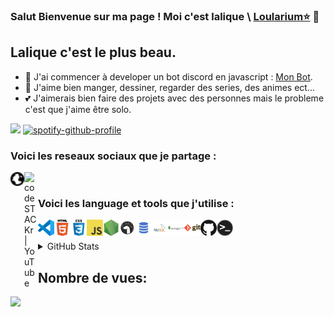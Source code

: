 ### Salut Bienvenue sur ma page ! Moi c'est lalique \ [Loularium⭐][website] 👋

## Lalique c'est le plus beau.

- 💜 J'ai commencer à developer un bot discord en javascript : [Mon Bot][course].
- 🧸 J'aime bien manger, dessiner, regarder des series, des animes ect...
- 💕 J'aimerais bien faire des projets avec des personnes mais le probleme c'est que j'aime être solo.

<img src="https://discord.c99.nl/widget/theme-2/549348220292038656.png"> [![spotify-github-profile](https://spotify-github-profile.vercel.app/api/view?uid=vhf7ohgkp9hbjpp19bvm8rxjw&cover_image=true&theme=natemoo-re&bar_color=ff0006&bar_color_cover=false)](https://spotify-github-profile.vercel.app/api/view?uid=vhf7ohgkp9hbjpp19bvm8rxjw&redirect=true)

### Voici les reseaux sociaux que je partage :

[<img align="left" alt="codeSTACKr.com" width="22px" src="https://raw.githubusercontent.com/iconic/open-iconic/master/svg/globe.svg" />][website]
[<img align="left" alt="codeSTACKr | YouTube" width="22px" src="https://cdn.jsdelivr.net/npm/simple-icons@v3/icons/youtube.svg" />][youtube]

<br />

### Voici les language et tools que j'utilise :

[<img align="left" alt="Visual Studio Code" width="26px" src="https://raw.githubusercontent.com/github/explore/80688e429a7d4ef2fca1e82350fe8e3517d3494d/topics/visual-studio-code/visual-studio-code.png" />][webdevplaylist]
[<img align="left" alt="HTML5" width="26px" src="https://raw.githubusercontent.com/github/explore/80688e429a7d4ef2fca1e82350fe8e3517d3494d/topics/html/html.png" />][webdevplaylist]
[<img align="left" alt="CSS3" width="26px" src="https://raw.githubusercontent.com/github/explore/80688e429a7d4ef2fca1e82350fe8e3517d3494d/topics/css/css.png" />][cssplaylist]
[<img align="left" alt="JavaScript" width="26px" src="https://raw.githubusercontent.com/github/explore/80688e429a7d4ef2fca1e82350fe8e3517d3494d/topics/javascript/javascript.png" />][jsplaylist]
[<img align="left" alt="Node.js" width="26px" src="https://raw.githubusercontent.com/github/explore/80688e429a7d4ef2fca1e82350fe8e3517d3494d/topics/nodejs/nodejs.png" />][webdevplaylist]
[<img align="left" alt="Deno" width="26px" src="https://raw.githubusercontent.com/github/explore/361e2821e2dea67711cde99c9c40ed357061cf27/topics/deno/deno.png" />][webdevplaylist]
[<img align="left" alt="SQL" width="26px" src="https://raw.githubusercontent.com/github/explore/80688e429a7d4ef2fca1e82350fe8e3517d3494d/topics/sql/sql.png" />][webdevplaylist]
[<img align="left" alt="MySQL" width="26px" src="https://raw.githubusercontent.com/github/explore/80688e429a7d4ef2fca1e82350fe8e3517d3494d/topics/mysql/mysql.png" />][webdevplaylist]
[<img align="left" alt="MongoDB" width="26px" src="https://raw.githubusercontent.com/github/explore/80688e429a7d4ef2fca1e82350fe8e3517d3494d/topics/mongodb/mongodb.png" />][webdevplaylist]
[<img align="left" alt="Git" width="26px" src="https://raw.githubusercontent.com/github/explore/80688e429a7d4ef2fca1e82350fe8e3517d3494d/topics/git/git.png" />][webdevplaylist]
[<img align="left" alt="GitHub" width="26px" src="https://raw.githubusercontent.com/github/explore/78df643247d429f6cc873026c0622819ad797942/topics/github/github.png" />][webdevplaylist]
[<img align="left" alt="Terminal" width="26px" src="https://raw.githubusercontent.com/github/explore/80688e429a7d4ef2fca1e82350fe8e3517d3494d/topics/terminal/terminal.png" />][webdevplaylist]

<br />
<br />

<!--END_SECTION:activity-->

</details>

<details>
  <summary>GitHub Stats</summary>

  <img align="left" alt="codeSTACKr's GitHub Stats" src="https://github-readme-stats.codestackr.vercel.app/api?username=lalique-exe&show_icons=true&hide_border=true" />

</details>

[website]: http://loularium.000webhostapp.com/
[course]: https://discord.com/oauth2/authorize?client_id=764753494988161025&permissions=8&scope=bot
[youtube]: https://www.youtube.com/channel/UC6xpwqPIdcI9svvNAidV5Hg
[linkedin]: https://linkedin.com/in/codeSTACKr
[webdevplaylist]: http://loularium.000webhostapp.com/
[jsplaylist]: http://loularium.000webhostapp.com/
[cssplaylist]: http://loularium.000webhostapp.com/
[reactplaylist]: http://loularium.000webhostapp.com/

## Nombre de vues:
<img src="https://profile-counter.glitch.me/lalique-exe/count.svg">
